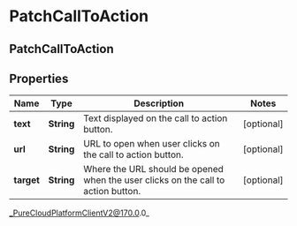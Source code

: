 # PatchCallToAction

## PatchCallToAction

## Properties

|Name | Type | Description | Notes|
|------------ | ------------- | ------------- | -------------|
| **text** | **String** | Text displayed on the call to action button. | [optional] |
| **url** | **String** | URL to open when user clicks on the call to action button. | [optional] |
| **target** | **String** | Where the URL should be opened when the user clicks on the call to action button. | [optional] |



_PureCloudPlatformClientV2@170.0.0_
